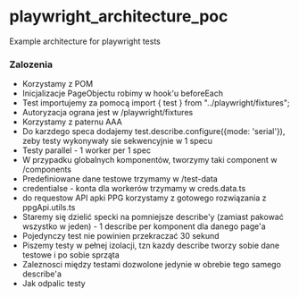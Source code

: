 # playwright_architecture_poc

Example architecture for playwright tests

### Zalozenia

- Korzystamy z POM
- Inicjalizacje PageObjectu robimy w hook'u beforeEach
- Test importujemy za pomocą import { test } from "../playwright/fixtures";
- Autoryzacja ograna jest w /playwright/fixtures
- Korzystamy z paternu AAA
- Do karzdego speca dodajemy test.describe.configure({mode: 'serial'}), zeby testy wykonywały sie sekwencyjnie w 1 specu
- Testy parallel - 1 worker per 1 spec
- W przypadku globalnych komponentów, tworzymy taki component w /components
- Predefiniowane dane testowe trzymamy w /test-data
- credentialse - konta dla workerów trzymamy w creds.data.ts
- do requestow API apki PPG korzystamy z gotowego rozwiązania z ppgApi.utils.ts
- Staremy się dzielić specki na pomniejsze describe'y (zamiast pakować wszystko w jeden) - 1 describe per komponent dla danego page'a
- Pojedynczy test nie powinien przekraczać 30 sekund
- Piszemy testy w pełnej izolacji, tzn kazdy describe tworzy sobie dane testowe i po sobie sprząta
- Zaleznosci między testami dozwolone jedynie w obrebie tego samego describe'a
- Jak odpalic testy
